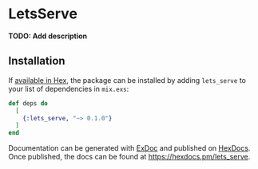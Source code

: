 # LetsServe

**TODO: Add description**

## Installation

If [available in Hex](https://hex.pm/docs/publish), the package can be installed
by adding `lets_serve` to your list of dependencies in `mix.exs`:

```elixir
def deps do
  [
    {:lets_serve, "~> 0.1.0"}
  ]
end
```

Documentation can be generated with [ExDoc](https://github.com/elixir-lang/ex_doc)
and published on [HexDocs](https://hexdocs.pm). Once published, the docs can
be found at <https://hexdocs.pm/lets_serve>.

